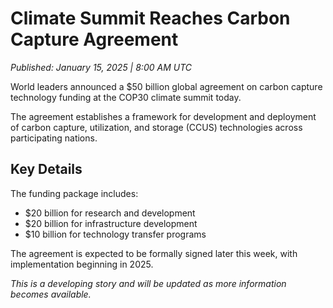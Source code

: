 # Climate Summit Reaches Carbon Capture Agreement

*Published: January 15, 2025 | 8:00 AM UTC*

World leaders announced a $50 billion global agreement on carbon capture technology funding at the COP30 climate summit today.

The agreement establishes a framework for development and deployment of carbon capture, utilization, and storage (CCUS) technologies across participating nations.

## Key Details

The funding package includes:
- $20 billion for research and development
- $20 billion for infrastructure development
- $10 billion for technology transfer programs

The agreement is expected to be formally signed later this week, with implementation beginning in 2025.

*This is a developing story and will be updated as more information becomes available.*
